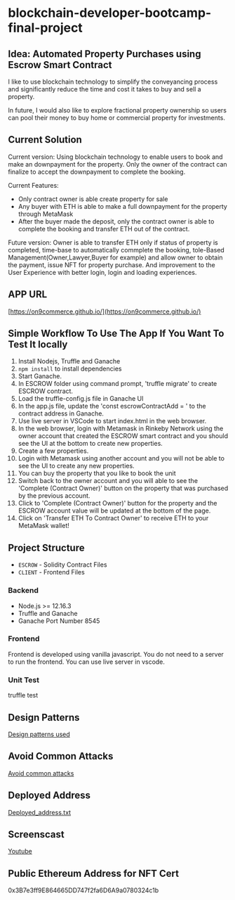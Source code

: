 # blockchain-developer-bootcamp-final-project

## Idea: Automated Property Purchases using Escrow Smart Contract
I like to use blockchain technology to simplify the conveyancing process and significantly reduce the time and cost it takes to buy and sell a property.

In future, I would also like to explore fractional property ownership so users can pool their money to buy home or commercial property for investments.

## Current Solution
Current version: Using blockchain technology to enable users to book and make an downpayment for the property. Only the owner of the contract can finalize to accept the downpayment to complete the booking.

Current Features:
- Only contract owner is able create property for sale
- Any buyer with ETH is able to make a full downpayment for the property through MetaMask
- After the buyer made the deposit, only the contract owner is able to complete the booking and transfer ETH out of the contract.

Future version: Owner is able to transfer ETH only if status of property is completed, time-base to automatically commplete the booking,  tole-Based Management(Owner,Lawyer,Buyer for example) and allow owner to obtain the payment, issue NFT for property purchase. And improvement to the User Experience with better login, login and loading experiences.

## APP URL
[https://on9commerce.github.io/](https://on9commerce.github.io/)

## Simple Workflow To Use The App If You Want To Test It locally
1. Install Nodejs, Truffle and Ganache
2. `npm install` to install dependencies 
3. Start Ganache.
4. In ESCROW folder using command prompt, 'truffle migrate' to create ESCROW contract. 
5. Load the truffle-config.js file in Ganache UI
6. In the app.js file, update the 'const escrowContractAdd = ' to the contract address in Ganache.
7. Use live server in VSCode to start index.html in the web browser.
8. In the web browser, login with Metamask in Rinkeby Network using the owner account that created the ESCROW smart contract and you should see the UI at the bottom to create new properties.
9. Create a few properties.
10. Login with Metamask using another account and you will not be able to see the UI to create any new properties.
11. You can buy the property that you like to book the unit
12. Switch back to the owner account and you will able to see the 'Complete (Contract Owner)' button on the property that was purchased by the previous account.
13. Click to 'Complete (Contract Owner)' button for the property and the ESCROW account value will be updated at the bottom of the page.
14. Click on 'Transfer ETH To Contract Owner' to receive ETH to your MetaMask wallet!


## Project Structure
- `ESCROW` - Solidity Contract Files
- `CLIENT` - Frontend Files

### Backend
- Node.js >= 12.16.3
- Truffle and Ganache
- Ganache Port Number 8545

### Frontend
Frontend is developed using vanilla javascript. You do not need to a server to run the frontend. You can use live server in vscode. 

### Unit Test
truffle test

## Design Patterns
[Design patterns used](https://github.com/on9commerce/blockchain-developer-bootcamp-final-project/blob/main/design_pattern_decisions.md)

## Avoid Common Attacks
[Avoid common attacks](https://github.com/on9commerce/blockchain-developer-bootcamp-final-project/blob/main/avoiding_common_attacks.md)

## Deployed Address
[Deployed_address.txt](https://github.com/on9commerce/blockchain-developer-bootcamp-final-project/blob/main/deployed_address.txt)

## Screenscast
[Youtube](https://youtu.be/-gl2ZQShToc)

## Public Ethereum Address for NFT Cert
0x3B7e3ff9E864665DD747f2fa6D6A9a0780324c1b
